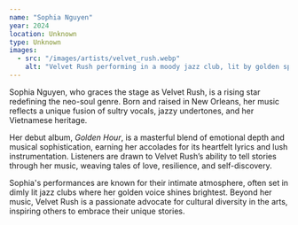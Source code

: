 ```yaml
---
name: "Sophia Nguyen"
year: 2024
location: Unknown
type: Unknown
images: 
  - src: "/images/artists/velvet_rush.webp"
    alt: "Velvet Rush performing in a moody jazz club, lit by golden spotlights"
---
```


Sophia Nguyen, who graces the stage as Velvet Rush, is a rising star redefining the neo-soul genre. Born and raised in New Orleans, her music reflects a unique fusion of sultry vocals, jazzy undertones, and her Vietnamese heritage.

Her debut album, *Golden Hour*, is a masterful blend of emotional depth and musical sophistication, earning her accolades for its heartfelt lyrics and lush instrumentation. Listeners are drawn to Velvet Rush’s ability to tell stories through her music, weaving tales of love, resilience, and self-discovery.

Sophia's performances are known for their intimate atmosphere, often set in dimly lit jazz clubs where her golden voice shines brightest. Beyond her music, Velvet Rush is a passionate advocate for cultural diversity in the arts, inspiring others to embrace their unique stories.
